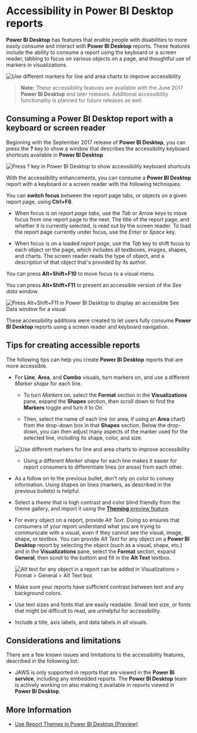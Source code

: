 <properties
   pageTitle="Accessibility in Power BI Desktop reports"
   description="Features and suggestions for creating accessible Power BI Desktop reports"
   services="powerbi"
   documentationCenter=""
   authors="davidiseminger"
   manager="erikre"
   backup=""
   editor=""
   tags=""
   qualityFocus="no"
   qualityDate=""/>

<tags
   ms.service="powerbi"
   ms.devlang="NA"
   ms.topic="article"
   ms.tgt_pltfrm="NA"
   ms.workload="powerbi"
   ms.date="09/06/2017"
   ms.author="davidi"/>

# Accessibility in Power BI Desktop reports

**Power BI Desktop** has features that enable people with disabilities to more easily consume and interact with **Power BI Desktop** reports. These features include the ability to consume a report using the keyboard or a screen reader, tabbing to focus on various objects on a page, and thoughtful use of markers in visualizations.

![Use different markers for line and area charts to improve accessibility](media/powerbi-desktop-accessibility/accessibility_01.png)

> **Note:** These accessibility features are available with the June 2017 **Power BI Desktop** and later releases. Additional accessibility functionality is planned for future releases as well.

## Consuming a Power BI Desktop report with a keyboard or screen reader

Beginning with the September 2017 release of **Power BI Desktop**, you can press the **?** key to show a window that describes the accessibility keyboard shortcuts available in **Power BI Desktop**.

![Press ? key in Power BI Desktop to show accessibility keyboard shortcuts](media/powerbi-desktop-accessibility/accessibility_03.png)

With the accessibility enhancements, you can consume a **Power BI Desktop** report with a keyboard or a screen reader with the following techniques:

You can **switch focus** between the report page tabs, or objects on a given report page, using **Ctrl+F6**.

-   When focus is on *report page tabs*, use the *Tab* or *Arrow* keys to move focus from one report page to the next. The title of the report page, and whether it is currently selected, is read out by the screen reader. To load the report page currently under focus, use the *Enter* or *Space* key.

-   When focus is on a loaded *report page*, use the *Tab* key to shift focus to each object on the page, which includes all textboxes, images, shapes, and charts. The screen reader reads the type of object, and a description of that object that's provided by its author. 

You can press **Alt+Shift+F10** to move focus to a visual menu.

You can press **Alt+Shift+F11** to present an accessible version of the *See data* window.

![Press Alt+Shift+F11 in Power BI Desktop to display an accessible See Data window for a visual](media/powerbi-desktop-accessibility/accessibility_04.png)

These accessibility additions were created to let users fully consume **Power BI Desktop** reports using a screen reader and keyboard navigation.


## Tips for creating accessible reports

The following tips can help you create **Power BI Desktop** reports that are more accessible.

-   For **Line**, **Area**, and **Combo** visuals, turn markers on, and use a different *Marker shape* for each line.
    -   To turn *Markers* on, select the **Format** section in the **Visualizations** pane, expand the **Shapes** section, then scroll down to find the **Markers** toggle and turn it to *On*.

    -   Then, select the name of each line (or area, if using an **Area** chart) from the drop-down box in that **Shapes** section. Below the drop-down, you can then adjust many aspects of the marker used for the selected line, including its shape, color, and size.

    ![Use different markers for line and area charts to improve accessibility](media/powerbi-desktop-accessibility/accessibility_01.png)

    -   Using a different *Marker shape* for each line makes it easier for report consumers to differentiate lines (or areas) from each other.

-   As a follow on to the previous bullet, don't rely on color to convey information. Using shapes on lines (markers, as described in the previous bullets) is helpful.

-   Select a *theme* that is high contrast and color blind friendly from the theme gallery, and import it using the [**Theming** preview feature](powerbi-desktop-report-themes.md).

-   For every object on a report, provide *Alt Text*. Doing so ensures that consumers of your report understand what you are trying to communicate with a visual, even if they cannot see the visual, image, shape, or textbox. You can provide *Alt Text* for any object on a **Power BI Desktop** report by selecting the object (such as a visual, shape, etc.) and in the **Visualizations** pane, select the **Format** section, expand **General**, then scroll to the bottom and fill in the **Alt Text** textbox.

    ![Alt text for any object in a report can be added in Visualizations > Format > General > Alt Text box](media/powerbi-desktop-accessibility/accessibility_02.png)

-   Make sure your reports have sufficient contrast between text and any background colors.

-   Use text sizes and fonts that are easily readable. Small text size, or fonts that might be difficult to read, are unhelpful for accessibility.

-   Include a title, axis labels, and data labels in all visuals.


## Considerations and limitations

There are a few known issues and limitations to the accessibility features, described in the following list:

-   JAWS is only supported in reports that are viewed in the **Power BI service**, including any embedded reports. The **Power BI Desktop** team is actively working on also making it available in reports viewed in **Power BI Desktop**.



## More Information

-   [Use Report Themes in Power BI Desktop (Preview)](powerbi-desktop-report-themes.md)
